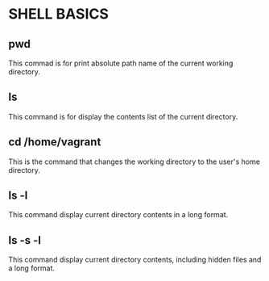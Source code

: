 # SHELL BASICS

## pwd

This commad is for print absolute path name of the current working directory.

## ls

This command is for display the contents list of the current directory.

## cd /home/vagrant

This is the command that changes the working directory to the user's home directory.

## ls -l

This command display current directory contents in a long format.

## ls -s -l

This command display current directory contents, including hidden files and a long format.
